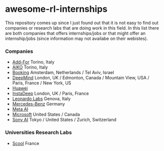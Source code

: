 # awesome-rl-internships
This repository comes up since I just found out that it is not easy to find out companies or research labs that are doing work in this field.
In this list there are both companies that offers internships/jobs or that might offer an internship/jobs (since information may not availabe on their webistes).

### Companies
- [Add-For](https://www.add-for.com) Torino, Italy
- [AIKO](https://www.aikospace.com) Torino, Italy
- [Booking](https://jobs.booking.com/careers?query=reinforcement%20learning&utm_source=corporate&utm_medium=footer&domain=booking.com) Amsterdam, Netherlands / Tel Aviv, Israel
- [DeepMind](https://www.deepmind.com) London, UK / Edmonton, Canada / Mountain View, USA / Paris, France / New York, US
- [Huawei](https://career.huawei.com/reccampportal/portal5/index.html)
- [InstaDeep](https://www.instadeep.com/about-us/careers/internships/) London, UK / Paris, France
- [Leonardo Labs](https://www.leonardo.com/it/innovation-technology/leonardo-labs) Genova, Italy
- [Mercedes-Benz](https://group.mercedes-benz.com/en/) Germany
- [Meta AI](https://ai.facebook.com) 
- [Microsoft](https://careers.microsoft.com/us/en/search-results?keywords=Reinforcement%20Learning) United States / Canada
- [Sony AI](https://ai.sony/about/) Tokyo / United States / Zurich, Switzerland


### Universities Research Labs
- [Scool](https://team.inria.fr/scool/job-offers/) France
